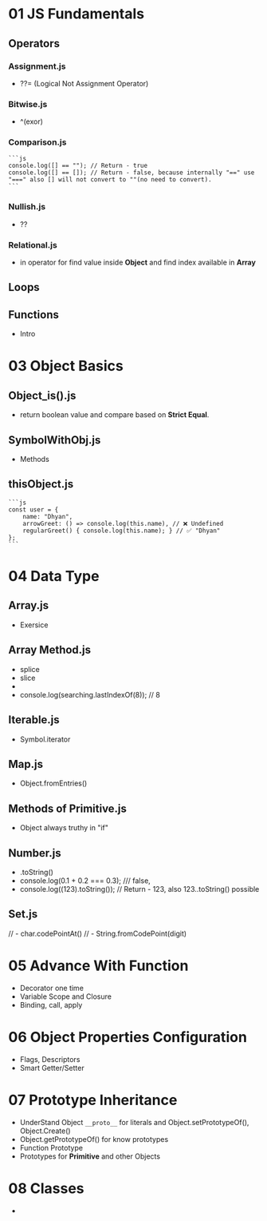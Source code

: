 # 01 JS Fundamentals

## Operators

### Assignment.js

- ??= (Logical Not Assignment Operator)

### Bitwise.js

- ^(exor)

### Comparison.js

    ```js
    console.log([] == ""); // Return - true
    console.log([] == []); // Return - false, because internally "==" use "===" also [] will not convert to ""(no need to convert).
    ```

### Nullish.js

- ??

### Relational.js

- in operator for find value inside **Object** and find index available in **Array**

## Loops

## Functions

- Intro

# 03 Object Basics

## Object_is().js

- return boolean value and compare based on **Strict Equal**.

## SymbolWithObj.js

- Methods

## thisObject.js

    ```js
    const user = {
        name: "Dhyan",
        arrowGreet: () => console.log(this.name), // ❌ Undefined
        regularGreet() { console.log(this.name); } // ✅ "Dhyan"
    };
    ```

# 04 Data Type

## Array.js

- Exersice

## Array Method.js

- splice
- slice
- [Symbol.isConcatSpreadable]: true
- console.log(searching.lastIndexOf(8)); // 8

## Iterable.js

- Symbol.iterator

## Map.js

- Object.fromEntries()

## Methods of Primitive.js

- Object always truthy in "if"

## Number.js

- .toString()
- console.log(0.1 + 0.2 === 0.3); /// false,
- console.log((123).toString()); // Return - 123, also 123..toString() possible

## Set.js

// - char.codePointAt()
// - String.fromCodePoint(digit)

# 05 Advance With Function

- Decorator one time
- Variable Scope and Closure
- Binding, call, apply

# 06 Object Properties Configuration

- Flags, Descriptors
- Smart Getter/Setter

# 07 Prototype Inheritance

- UnderStand Object `__proto__` for literals and Object.setPrototypeOf(), Object.Create()
- Object.getPrototypeOf() for know prototypes
- Function Prototype
- Prototypes for **Primitive** and other Objects

# 08 Classes

- 